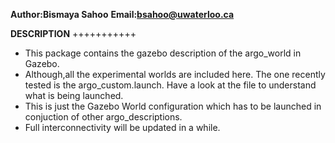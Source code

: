 **Author:Bismaya Sahoo**
**Email:bsahoo@uwaterloo.ca**


**DESCRIPTION**
+++++++++++

* This package contains the gazebo description of the argo_world in Gazebo. 
* Although,all the experimental worlds are included here. The one recently tested is the argo_custom.launch. Have a look at the file to understand what is being launched.
* This is just the Gazebo World configuration which has to be launched in conjuction of other argo_descriptions. 
* Full interconnectivity will be updated in a while.
